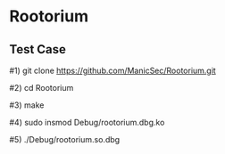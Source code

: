 # Rootorium

## Test Case
#1) git clone https://github.com/ManicSec/Rootorium.git

#2) cd Rootorium

#3) make

#4) sudo insmod Debug/rootorium.dbg.ko

#5) ./Debug/rootorium.so.dbg
